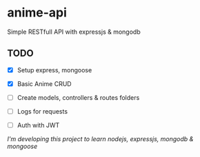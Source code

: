 # anime-api
Simple RESTfull API with expressjs &amp; mongodb


## TODO
- [x] Setup express, mongoose
- [X] Basic Anime CRUD
- [ ] Create models, controllers & routes folders
- [ ] Logs for requests
- [ ] Auth with JWT



*I'm developing this project to learn nodejs, expressjs, mongodb & mongoose*
